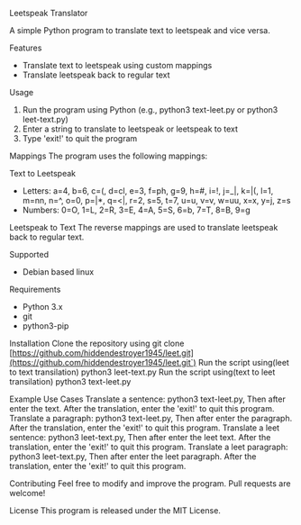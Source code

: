 Leetspeak Translator

A simple Python program to translate text to leetspeak and vice versa.

Features
- Translate text to leetspeak using custom mappings
- Translate leetspeak back to regular text

Usage
1. Run the program using Python (e.g., python3 text-leet.py or python3 leet-text.py)
2. Enter a string to translate to leetspeak or leetspeak to text
3. Type 'exit!' to quit the program

Mappings
The program uses the following mappings:

Text to Leetspeak
- Letters: a=4, b=6, c=(, d=cl, e=3, f=ph, g=9, h=#, i=!, j=_|, k=|(, l=1, m=nn, n=^, o=0, p=|*, q=<|, r=2, s=5, t=7, u=u, v=v, w=uu, x=x, y=j, z=s
- Numbers: 0=O, 1=L, 2=R, 3=E, 4=A, 5=S, 6=b, 7=T, 8=B, 9=g

Leetspeak to Text
The reverse mappings are used to translate leetspeak back to regular text.

Supported
- Debian based linux

Requirements
- Python 3.x
- git
- python3-pip

Installation
Clone the repository using git clone [https://github.com/hiddendestroyer1945/leet.git](https://github.com/hiddendestroyer1945/leet.git`)
Run the script using(leet to text transilation) python3 leet-text.py
Run the script using(text to leet transilation) python3 text-leet.py

Example Use Cases
Translate a sentence: python3 text-leet.py, Then after enter the text. After the translation, enter the 'exit!' to quit this program.
Translate a paragraph: python3 text-leet.py, Then after enter the paragraph. After the translation, enter the 'exit!' to quit this program.
Translate a leet sentence: python3 leet-text.py, Then after enter the leet text. After the translation, enter the 'exit!' to quit this program.
Translate a leet paragraph: python3 leet-text.py, Then after enter the leet paragraph. After the translation, enter the 'exit!' to quit this program.

Contributing
Feel free to modify and improve the program. Pull requests are welcome!

License
This program is released under the MIT License.
